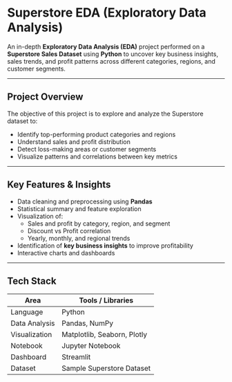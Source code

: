 # Superstore EDA (Exploratory Data Analysis)

An in-depth **Exploratory Data Analysis (EDA)** project performed on a **Superstore Sales Dataset** using **Python** to uncover key business insights, sales trends, and profit patterns across different categories, regions, and customer segments.

---

## Project Overview

The objective of this project is to explore and analyze the Superstore dataset to:
- Identify top-performing product categories and regions  
- Understand sales and profit distribution  
- Detect loss-making areas or customer segments  
- Visualize patterns and correlations between key metrics  

---

## Key Features & Insights

- Data cleaning and preprocessing using **Pandas**  
- Statistical summary and feature exploration  
- Visualization of:
  - Sales and profit by category, region, and segment  
  - Discount vs Profit correlation  
  - Yearly, monthly, and regional trends  
- Identification of **key business insights** to improve profitability  
- Interactive charts and dashboards

---

## Tech Stack

|      Area     |       Tools / Libraries     |
|---------------|-----------------------------|
| Language      | Python                      |
| Data Analysis | Pandas, NumPy               |
| Visualization | Matplotlib, Seaborn, Plotly |
| Notebook      | Jupyter Notebook            |
| Dashboard     | Streamlit                   |
| Dataset       | Sample Superstore Dataset   |
